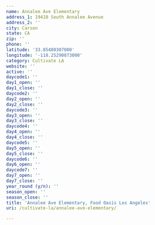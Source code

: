 ```yaml
---
name: Annalee Ave Elementary
address_1: 19410 South Annalee Avenue
address_2: ''
city: Carson
state: CA
zip: ''
phone: ''
latitude: '33.85480307000'
longitude: '-118.25290873000'
category: Cultivate LA
website: ''
active: ''
daycode1: ''
day1_open: ''
day1_close: ''
daycode2: ''
day2_open: ''
day2_close: ''
daycode3: ''
day3_open: ''
day3_close: ''
daycode4: ''
day4_open: ''
day4_close: ''
daycode5: ''
day5_open: ''
day5_close: ''
daycode6: ''
day6_open: ''
daycode7: ''
day7_open: ''
day7_close: ''
year_round (y/n): ''
season_open: ''
season_close: ''
title: 'Annalee Ave Elementary, Food Oasis Los Angeles'
uri: /cultivate-la/annalee-ave-elementary/

---
```

